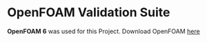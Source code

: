 # OpenFOAM Validation Suite
**OpenFOAM 6** was used for this Project. Download OpenFOAM [here](https://openfoam.org/download/)
